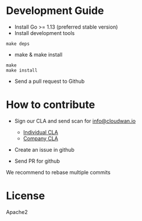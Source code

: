 # Development Guide

* Install Go >= 1.13 (preferred stable version)
* Install development tools

```
make deps
```

* make & make install

```
make
make install
```

* Send a pull request to Github

# How to contribute

* Sign our CLA and send scan for info@cloudwan.io

    * [Individual CLA](./docs/cla.txt)
    * [Company CLA](./docs/ccla.txt)

* Create an issue in github
* Send PR for github

We recommend to rebase multiple commits

# License
Apache2
